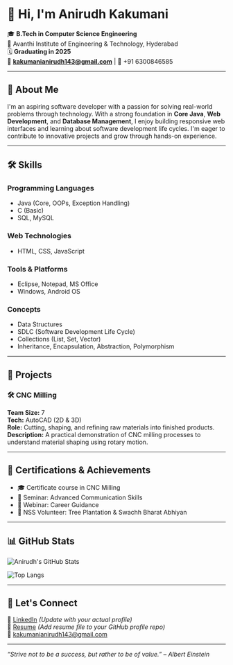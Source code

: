 # 👋 Hi, I'm Anirudh Kakumani

🎓 **B.Tech in Computer Science Engineering**  
📍 Avanthi Institute of Engineering & Technology, Hyderabad  
🗓️ **Graduating in 2025**  
📧 **kakumanianirudh143@gmail.com** | 📱 +91 6300846585

---

## 🚀 About Me

I'm an aspiring software developer with a passion for solving real-world problems through technology. With a strong foundation in **Core Java**, **Web Development**, and **Database Management**, I enjoy building responsive web interfaces and learning about software development life cycles. I'm eager to contribute to innovative projects and grow through hands-on experience.

---

## 🛠️ Skills

### Programming Languages
- Java (Core, OOPs, Exception Handling)
- C (Basic)
- SQL, MySQL

### Web Technologies
- HTML, CSS, JavaScript

### Tools & Platforms
- Eclipse, Notepad, MS Office
- Windows, Android OS

### Concepts
- Data Structures
- SDLC (Software Development Life Cycle)
- Collections (List, Set, Vector)
- Inheritance, Encapsulation, Abstraction, Polymorphism

---

## 🧠 Projects

### 🛠 CNC Milling
**Team Size:** 7  
**Tech:** AutoCAD (2D & 3D)  
**Role:** Cutting, shaping, and refining raw materials into finished products.  
**Description:** A practical demonstration of CNC milling processes to understand material shaping using rotary motion.

---

## 📜 Certifications & Achievements

- 🎓 Certificate course in CNC Milling
- 🎤 Seminar: Advanced Communication Skills
- 💼 Webinar: Career Guidance
- 🌱 NSS Volunteer: Tree Plantation & Swachh Bharat Abhiyan

---

## 📊 GitHub Stats

![Anirudh's GitHub Stats](https://github-readme-stats.vercel.app/api?username=anirudhkakumani&show_icons=true&theme=tokyonight)

![Top Langs](https://github-readme-stats.vercel.app/api/top-langs/?username=anirudhkakumani&layout=compact&theme=tokyonight)

---

## 📌 Let's Connect

🔗 [LinkedIn](https://www.linkedin.com/in/anirudhkakumani) *(Update with your actual profile)*  
💼 [Resume](https://github.com/anirudhkakumani/anirudhkakumani/blob/main/Anirudh%20resume.pdf) *(Add resume file to your GitHub profile repo)*  
📧 kakumanianirudh143@gmail.com

---

_“Strive not to be a success, but rather to be of value.” – Albert Einstein_

